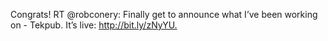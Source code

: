 <!--
id: 221216540
link: http://kevinisom.info/post/221216540/congrats-rt-robconery-finally-get-to-announce
slug: congrats-rt-robconery-finally-get-to-announce
date: Sat Oct 24 2009 10:01:18 GMT+1300 (NZDT)
raw: {"blog_name":"kevinisom","id":221216540,"post_url":"http://kevinisom.info/post/221216540/congrats-rt-robconery-finally-get-to-announce","slug":"congrats-rt-robconery-finally-get-to-announce","type":"text","date":"2009-10-23 21:01:18 GMT","timestamp":1256331678,"state":"published","format":"html","reblog_key":"4K2l2lXe","tags":[],"short_url":"http://tmblr.co/Zw68YyDBtyS","highlighted":[],"feed_item":"http://twitter.com/kev_nz/statuses/5105721754","from_feed_id":"650289","note_count":0,"title":null,"body":"<p>Congrats! RT @robconery: Finally get to announce what I&#8217;ve been working on - Tekpub. It&#8217;s live: <a href=\"http://bit.ly/zNyYU.\" target=\"_blank\">http://bit.ly/zNyYU.</a></p>"}
publish: 2009-10-024
tags: 
title: null
-->


Congrats! RT @robconery: Finally get to announce what I’ve been working
on - Tekpub. It’s live: <http://bit.ly/zNyYU.>


